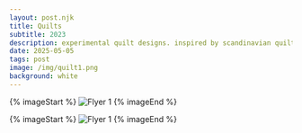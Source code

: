 ```yaml
---
layout: post.njk
title: Quilts
subtitle: 2023
description: experimental quilt designs. inspired by scandinavian quilt patterns.
date: 2025-05-05
tags: post
image: /img/quilt1.png
background: white
---
```

<div class="mt-32 grid grid-cols-1 sm:grid-cols-2 gap-8">

{% imageStart %}
<img class="block w-full h-auto" src="/img/quilt1.png" alt="Flyer 1" />
{% imageEnd %}

{% imageStart  %}
<img class="block w-full h-auto" src="/img/quilt2.png" alt="Flyer 1" />
{% imageEnd %}

</div>
